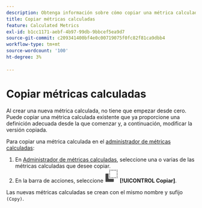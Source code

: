 ```yaml
---
description: Obtenga información sobre cómo copiar una métrica calculada en el Administrador de métricas calculadas.
title: Copiar métricas calculadas
feature: Calculated Metrics
exl-id: b1cc1171-aebf-4b97-99db-9bbcef5ea9d7
source-git-commit: c209341400bf4e0c00719075f0fc82f81ca9dbb4
workflow-type: tm+mt
source-wordcount: '100'
ht-degree: 3%

---
```


# Copiar métricas calculadas

Al crear una nueva métrica calculada, no tiene que empezar desde cero. Puede copiar una métrica calculada existente que ya proporcione una definición adecuada desde la que comenzar y, a continuación, modificar la versión copiada.

Para copiar una métrica calculada en el [administrador de métricas calculadas](cm-manager.md):

1. En [Administrador de métricas calculadas](cm-manager.md), seleccione una o varias de las métricas calculadas que desee copiar.
1. En la barra de acciones, seleccione ![Copiar](/help/assets/icons/Copy.svg) **[!UICONTROL Copiar]**.

Las nuevas métricas calculadas se crean con el mismo nombre y sufijo `(Copy)`.
